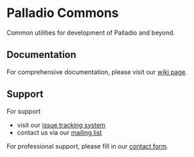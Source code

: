 # Palladio Commons
Common utilities for development of Palladio and beyond.

## Documentation
For comprehensive documentation, please visit our [wiki page](https://sdqweb.ipd.kit.edu/wiki/Palladio_Component_Model/Palladio_Commons).

## Support
For support
* visit our [issue tracking system](https://palladio-simulator.com/jira)
* contact us via our [mailing list](https://lists.ira.uni-karlsruhe.de/mailman/listinfo/palladio-dev)

For professional support, please fill in our [contact form](http://www.palladio-simulator.com/about_palladio/support/).
